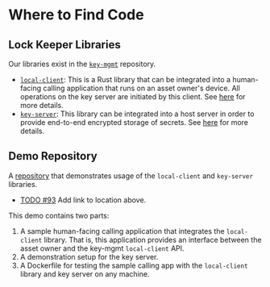 # Where to Find Code

## Lock Keeper Libraries
Our libraries exist in the [`key-mgmt`](https://github.com/boltlabs-inc/key-mgmt) repository.
- [`local-client`](https://github.com/boltlabs-inc/key-mgmt/tree/develop/dams-local-client): This is a Rust library that can be integrated into a human-facing calling application that runs on an asset owner's device. All operations on the key server are initiated by this client. See [here](systems-architecture.md#local_client) for more details.
- [`key-server`](https://github.com/boltlabs-inc/key-mgmt/tree/develop/dams-key-server): This library can be integrated into a host server in order to provide end-to-end encrypted storage of secrets. See [here](systems-architecture.md#key_server) for more details.

## Demo Repository
A [repository]() that demonstrates usage of the `local-client` and `key-server` libraries.<br>
- [TODO #93](https://github.com/boltlabs-inc/key-mgmt/issues/93) Add link to location above.

This demo contains two parts:
1. A sample human-facing calling application that integrates the `local-client` library. That is, this application provides an interface between the asset owner and the key-mgmt `local-client` API.
1. A demonstration setup for the key server.
1. A Dockerfile for testing the sample calling app with the `local-client` library and key server on any machine.